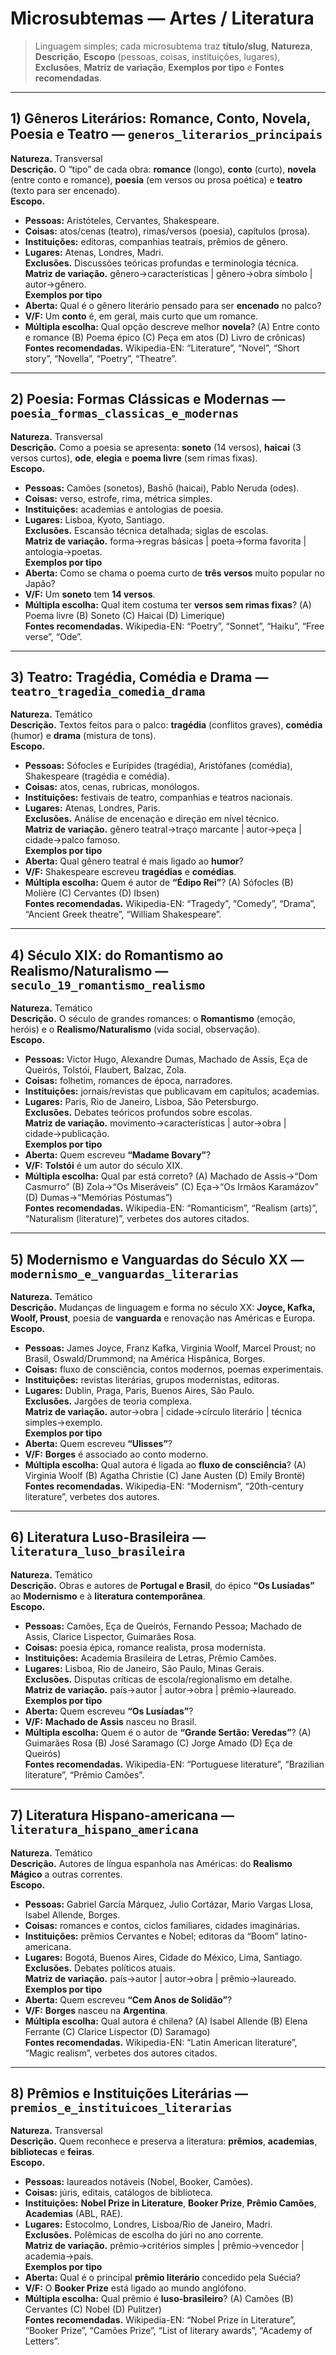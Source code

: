 # Microsubtemas — Artes / Literatura

> Linguagem simples; cada microsubtema traz **título/slug**, **Natureza**, **Descrição**, **Escopo** (pessoas, coisas, instituições, lugares), **Exclusões**, **Matriz de variação**, **Exemplos por tipo** e **Fontes recomendadas**.

---

## 1) Gêneros Literários: Romance, Conto, Novela, Poesia e Teatro — `generos_literarios_principais`
**Natureza.** Transversal  
**Descrição.** O “tipo” de cada obra: **romance** (longo), **conto** (curto), **novela** (entre conto e romance), **poesia** (em versos ou prosa poética) e **teatro** (texto para ser encenado).  
**Escopo.**  
- **Pessoas:** Aristóteles, Cervantes, Shakespeare.  
- **Coisas:** atos/cenas (teatro), rimas/versos (poesia), capítulos (prosa).  
- **Instituições:** editoras, companhias teatrais, prêmios de gênero.  
- **Lugares:** Atenas, Londres, Madri.  
**Exclusões.** Discussões teóricas profundas e terminologia técnica.  
**Matriz de variação.** gênero→características | gênero→obra símbolo | autor→gênero.  
**Exemplos por tipo**  
- **Aberta:** Qual é o gênero literário pensado para ser **encenado** no palco?  
- **V/F:** Um **conto** é, em geral, mais curto que um romance.  
- **Múltipla escolha:** Qual opção descreve melhor **novela**? (A) Entre conto e romance (B) Poema épico (C) Peça em atos (D) Livro de crônicas)  
**Fontes recomendadas.** Wikipedia-EN: “Literature”, “Novel”, “Short story”, “Novella”, “Poetry”, “Theatre”.

---

## 2) Poesia: Formas Clássicas e Modernas — `poesia_formas_classicas_e_modernas`
**Natureza.** Transversal  
**Descrição.** Como a poesia se apresenta: **soneto** (14 versos), **haicai** (3 versos curtos), **ode**, **elegia** e **poema livre** (sem rimas fixas).  
**Escopo.**  
- **Pessoas:** Camões (sonetos), Bashō (haicai), Pablo Neruda (odes).  
- **Coisas:** verso, estrofe, rima, métrica simples.  
- **Instituições:** academias e antologias de poesia.  
- **Lugares:** Lisboa, Kyoto, Santiago.  
**Exclusões.** Escansão técnica detalhada; siglas de escolas.  
**Matriz de variação.** forma→regras básicas | poeta→forma favorita | antologia→poetas.  
**Exemplos por tipo**  
- **Aberta:** Como se chama o poema curto de **três versos** muito popular no Japão?  
- **V/F:** Um **soneto** tem **14 versos**.  
- **Múltipla escolha:** Qual item costuma ter **versos sem rimas fixas**? (A) Poema livre (B) Soneto (C) Haicai (D) Limerique)  
**Fontes recomendadas.** Wikipedia-EN: “Poetry”, “Sonnet”, “Haiku”, “Free verse”, “Ode”.

---

## 3) Teatro: Tragédia, Comédia e Drama — `teatro_tragedia_comedia_drama`
**Natureza.** Temático  
**Descrição.** Textos feitos para o palco: **tragédia** (conflitos graves), **comédia** (humor) e **drama** (mistura de tons).  
**Escopo.**  
- **Pessoas:** Sófocles e Eurípides (tragédia), Aristófanes (comédia), Shakespeare (tragédia e comédia).  
- **Coisas:** atos, cenas, rubricas, monólogos.  
- **Instituições:** festivais de teatro, companhias e teatros nacionais.  
- **Lugares:** Atenas, Londres, Paris.  
**Exclusões.** Análise de encenação e direção em nível técnico.  
**Matriz de variação.** gênero teatral→traço marcante | autor→peça | cidade→palco famoso.  
**Exemplos por tipo**  
- **Aberta:** Qual gênero teatral é mais ligado ao **humor**?  
- **V/F:** Shakespeare escreveu **tragédias** e **comédias**.  
- **Múltipla escolha:** Quem é autor de **“Édipo Rei”**? (A) Sófocles (B) Molière (C) Cervantes (D) Ibsen)  
**Fontes recomendadas.** Wikipedia-EN: “Tragedy”, “Comedy”, “Drama”, “Ancient Greek theatre”, “William Shakespeare”.

---

## 4) Século XIX: do Romantismo ao Realismo/Naturalismo — `seculo_19_romantismo_realismo`
**Natureza.** Temático  
**Descrição.** O século de grandes romances: o **Romantismo** (emoção, heróis) e o **Realismo/Naturalismo** (vida social, observação).  
**Escopo.**  
- **Pessoas:** Victor Hugo, Alexandre Dumas, Machado de Assis, Eça de Queirós, Tolstói, Flaubert, Balzac, Zola.  
- **Coisas:** folhetim, romances de época, narradores.  
- **Instituições:** jornais/revistas que publicavam em capítulos; academias.  
- **Lugares:** Paris, Rio de Janeiro, Lisboa, São Petersburgo.  
**Exclusões.** Debates teóricos profundos sobre escolas.  
**Matriz de variação.** movimento→características | autor→obra | cidade→publicação.  
**Exemplos por tipo**  
- **Aberta:** Quem escreveu **“Madame Bovary”**?  
- **V/F:** **Tolstói** é um autor do século XIX.  
- **Múltipla escolha:** Qual par está correto? (A) Machado de Assis→“Dom Casmurro” (B) Zola→“Os Miseráveis” (C) Eça→“Os Irmãos Karamázov” (D) Dumas→“Memórias Póstumas”)  
**Fontes recomendadas.** Wikipedia-EN: “Romanticism”, “Realism (arts)”, “Naturalism (literature)”, verbetes dos autores citados.

---

## 5) Modernismo e Vanguardas do Século XX — `modernismo_e_vanguardas_literarias`
**Natureza.** Temático  
**Descrição.** Mudanças de linguagem e forma no século XX: **Joyce, Kafka, Woolf, Proust**, poesia de **vanguarda** e renovação nas Américas e Europa.  
**Escopo.**  
- **Pessoas:** James Joyce, Franz Kafka, Virginia Woolf, Marcel Proust; no Brasil, Oswald/Drummond; na América Hispânica, Borges.  
- **Coisas:** fluxo de consciência, contos modernos, poemas experimentais.  
- **Instituições:** revistas literárias, grupos modernistas, editoras.  
- **Lugares:** Dublin, Praga, Paris, Buenos Aires, São Paulo.  
**Exclusões.** Jargões de teoria complexa.  
**Matriz de variação.** autor→obra | cidade→círculo literário | técnica simples→exemplo.  
**Exemplos por tipo**  
- **Aberta:** Quem escreveu **“Ulisses”**?  
- **V/F:** **Borges** é associado ao conto moderno.  
- **Múltipla escolha:** Qual autora é ligada ao **fluxo de consciência**? (A) Virginia Woolf (B) Agatha Christie (C) Jane Austen (D) Emily Brontë)  
**Fontes recomendadas.** Wikipedia-EN: “Modernism”, “20th-century literature”, verbetes dos autores.

---

## 6) Literatura Luso-Brasileira — `literatura_luso_brasileira`
**Natureza.** Temático  
**Descrição.** Obras e autores de **Portugal e Brasil**, do épico **“Os Lusíadas”** ao **Modernismo** e à **literatura contemporânea**.  
**Escopo.**  
- **Pessoas:** Camões, Eça de Queirós, Fernando Pessoa; Machado de Assis, Clarice Lispector, Guimarães Rosa.  
- **Coisas:** poesia épica, romance realista, prosa modernista.  
- **Instituições:** Academia Brasileira de Letras, Prêmio Camões.  
- **Lugares:** Lisboa, Rio de Janeiro, São Paulo, Minas Gerais.  
**Exclusões.** Disputas críticas de escola/regionalismo em detalhe.  
**Matriz de variação.** país→autor | autor→obra | prêmio→laureado.  
**Exemplos por tipo**  
- **Aberta:** Quem escreveu **“Os Lusíadas”**?  
- **V/F:** **Machado de Assis** nasceu no Brasil.  
- **Múltipla escolha:** Quem é o autor de **“Grande Sertão: Veredas”**? (A) Guimarães Rosa (B) José Saramago (C) Jorge Amado (D) Eça de Queirós)  
**Fontes recomendadas.** Wikipedia-EN: “Portuguese literature”, “Brazilian literature”, “Prêmio Camões”.

---

## 7) Literatura Hispano-americana — `literatura_hispano_americana`
**Natureza.** Temático  
**Descrição.** Autores de língua espanhola nas Américas: do **Realismo Mágico** a outras correntes.  
**Escopo.**  
- **Pessoas:** Gabriel García Márquez, Julio Cortázar, Mario Vargas Llosa, Isabel Allende, Borges.  
- **Coisas:** romances e contos, ciclos familiares, cidades imaginárias.  
- **Instituições:** prêmios Cervantes e Nobel; editoras da “Boom” latino-americana.  
- **Lugares:** Bogotá, Buenos Aires, Cidade do México, Lima, Santiago.  
**Exclusões.** Debates políticos atuais.  
**Matriz de variação.** país→autor | autor→obra | prêmio→laureado.  
**Exemplos por tipo**  
- **Aberta:** Quem escreveu **“Cem Anos de Solidão”**?  
- **V/F:** **Borges** nasceu na **Argentina**.  
- **Múltipla escolha:** Qual autora é chilena? (A) Isabel Allende (B) Elena Ferrante (C) Clarice Lispector (D) Saramago)  
**Fontes recomendadas.** Wikipedia-EN: “Latin American literature”, “Magic realism”, verbetes dos autores citados.

---

## 8) Prêmios e Instituições Literárias — `premios_e_instituicoes_literarias`
**Natureza.** Transversal  
**Descrição.** Quem reconhece e preserva a literatura: **prêmios**, **academias**, **bibliotecas** e **feiras**.  
**Escopo.**  
- **Pessoas:** laureados notáveis (Nobel, Booker, Camões).  
- **Coisas:** júris, editais, catálogos de biblioteca.  
- **Instituições:** **Nobel Prize in Literature**, **Booker Prize**, **Prêmio Camões**, **Academias** (ABL, RAE).  
- **Lugares:** Estocolmo, Londres, Lisboa/Rio de Janeiro, Madri.  
**Exclusões.** Polêmicas de escolha do júri no ano corrente.  
**Matriz de variação.** prêmio→critérios simples | prêmio→vencedor | academia→país.  
**Exemplos por tipo**  
- **Aberta:** Qual é o principal **prêmio literário** concedido pela Suécia?  
- **V/F:** O **Booker Prize** está ligado ao mundo anglófono.  
- **Múltipla escolha:** Qual prêmio é **luso-brasileiro**? (A) Camões (B) Cervantes (C) Nobel (D) Pulitzer)  
**Fontes recomendadas.** Wikipedia-EN: “Nobel Prize in Literature”, “Booker Prize”, “Camões Prize”, “List of literary awards”, “Academy of Letters”.
